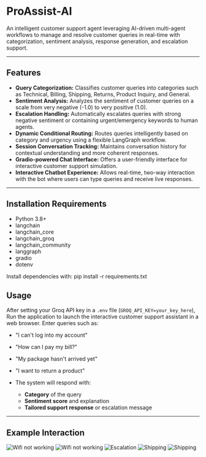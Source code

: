 # ProAssist-AI

An intelligent customer support agent leveraging AI-driven multi-agent workflows to manage and resolve customer queries in real-time with categorization, sentiment analysis, response generation, and escalation support.

---

## Features
- **Query Categorization:** Classifies customer queries into categories such as Technical, Billing, Shipping, Returns, Product Inquiry, and General.  
- **Sentiment Analysis:** Analyzes the sentiment of customer queries on a scale from very negative (-1.0) to very positive (1.0).    
- **Escalation Handling:** Automatically escalates queries with strong negative sentiment or containing urgent/emergency keywords to human agents.  
- **Dynamic Conditional Routing:** Routes queries intelligently based on category and urgency using a flexible LangGraph workflow.  
- **Session Conversation Tracking:** Maintains conversation history for contextual understanding and more coherent responses.  
- **Gradio-powered Chat Interface:** Offers a user-friendly interface for interactive customer support simulation.  
- **Interactive Chatbot Experience:** Allows real-time, two-way interaction with the bot where users can type queries and receive live responses.  

---

## Installation Requirements

- Python 3.8+
- langchain
- langchain_core
- langchain_groq
- langchain_community
- langgraph
- gradio
- dotenv

Install dependencies with:
pip install -r requirements.txt

## Usage

After setting your Groq API key in a `.env` file (`GROQ_API_KEY=your_key_here`), Run the application to launch the interactive customer support assistant in a web browser. Enter queries such as:

- "I can't log into my account"

- "How can I pay my bill?"

- "My package hasn't arrived yet"

- "I want to return a product"

- The system will respond with:
  - **Category** of the query
  - **Sentiment score** and explanation
  - **Tailored support response** or escalation message

---

## Example Interaction

![Wifi not working](https://i.postimg.cc/28yWQBpN/wifi.png)
![Wifi not working](https://i.postimg.cc/VNW5QYyF/wifi2.png)
![Escalation](https://i.postimg.cc/pTVb9vmk/escalation.png)
![Shipping](https://i.postimg.cc/hPBwhgNm/shipping.png) 
![Shipping](https://i.postimg.cc/bvsV4vS7/shipping2.png)

